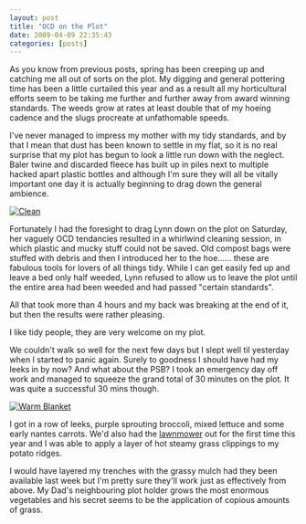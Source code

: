 ```yaml
---
layout: post
title: "OCD on the Plot"
date: 2009-04-09 22:35:43
categories: [posts]
---
```


As you know from previous posts, spring has been creeping up and catching me all out of sorts on the plot. My digging and general pottering time has been a little curtailed this year and as a result all my horticultural efforts seem to be taking me further and further away from award winning standards. The weeds grow at rates at least double that of my hoeing cadence and the slugs procreate at unfathomable speeds.

I've never managed to impress my mother with my tidy standards, and by that I mean that dust has been known to settle in my flat, so it is no real surprise that my plot has begun to look a little run down with the neglect. Baler twine and discarded fleece has built up in piles next to multiple hacked apart plastic bottles and although I'm sure they will all be vitally important one day it is actually beginning to drag down the general ambience.

[![Clean](http://farm4.static.flickr.com/3406/3413613067_9643d16239_m.jpg)](http://www.flickr.com/photos/warriorwomen/3413613067/)

Fortunately I had the foresight to drag Lynn down on the plot on Saturday, her vaguely OCD tendancies resulted in a whirlwind cleaning session, in which plastic and mucky stuff could not be saved. Old compost bags were stuffed with debris and then I introduced her to the hoe...... these are fabulous tools for lovers of all things tidy. While I can get easily fed up and leave a bed only half weeded, Lynn refused to allow us to leave the plot until the entire area had been weeded and had passed "certain standards".

All that took more than 4 hours and my back was breaking at the end of it, but then the results were rather pleasing.

I like tidy people, they are very welcome on my plot.

We couldn't walk so well for the next few days but I slept well til yesterday when I started to panic again. Surely to goodness I should have had my leeks in by now? And what about the PSB? I took an emergency day off work and managed to squeeze the grand total of 30 minutes on the plot. It was quite a successful 30 mins though.

[![Warm Blanket](http://farm4.static.flickr.com/3334/3427414724_d7dbe67814_m.jpg)](http://www.flickr.com/photos/warriorwomen/3427414724/)

I got in a row of leeks, purple sprouting broccoli, mixed lettuce and some early nantes carrots. We'd also had the [lawnmower](http://www.blueworldgardener.co.uk/general/lawn-mowers.html) out for the first time this year and I was able to apply a layer of hot steamy grass clippings to my potato ridges.

I would have layered my trenches with the grassy mulch had they been available last week but I'm pretty sure they'll work just as effectively from above. My Dad's neighbouring plot holder grows the most enormous vegetables and his secret seems to be the application of copious amounts of grass.
